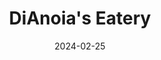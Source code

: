 ---
title: "DiAnoia's Eatery"
link: https://dianoiaseatery.com
description: Homey stop for housemade pastas & Italian dishes
tags: []
content-type: Good Eats
date: 2024-02-25
---